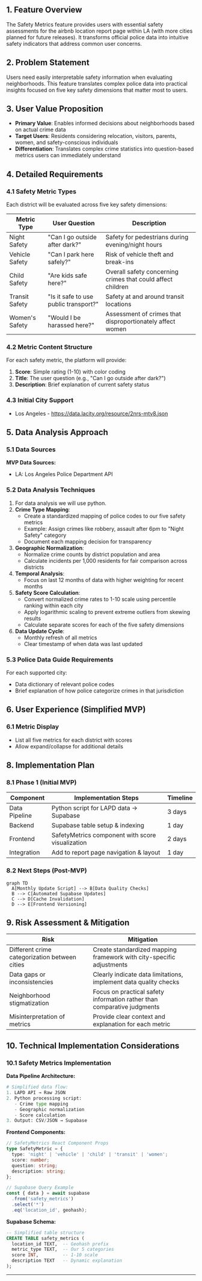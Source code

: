 ## 1. Feature Overview

The Safety Metrics feature provides users with essential safety assessments for the airbnb location report page within LA (with more cities planned for future releases). It transforms official police data into intuitive safety indicators that address common user concerns.

## 2. Problem Statement

Users need easily interpretable safety information when evaluating neighborhoods. This feature translates complex police data into practical insights focused on five key safety dimensions that matter most to users.

## 3. User Value Proposition

- **Primary Value**: Enables informed decisions about neighborhoods based on actual crime data
- **Target Users**: Residents considering relocation, visitors, parents, women, and safety-conscious individuals
- **Differentiation**: Translates complex crime statistics into question-based metrics users can immediately understand

## 4. Detailed Requirements

### 4.1 Safety Metric Types

Each district will be evaluated across five key safety dimensions:

| Metric Type | User Question | Description |
| --- | --- | --- |
| Night Safety | "Can I go outside after dark?" | Safety for pedestrians during evening/night hours |
| Vehicle Safety | "Can I park here safely?" | Risk of vehicle theft and break-ins |
| Child Safety | "Are kids safe here?" | Overall safety concerning crimes that could affect children |
| Transit Safety | "Is it safe to use public transport?" | Safety at and around transit locations |
| Women's Safety | "Would I be harassed here?" | Assessment of crimes that disproportionately affect women |

### 4.2 Metric Content Structure

For each safety metric, the platform will provide:

1. **Score**: Simple rating (1-10) with color coding
2. **Title**: The user question (e.g., "Can I go outside after dark?")
3. **Description**: Brief explanation of current safety status

### 4.3 Initial City Support

- Los Angeles - https://data.lacity.org/resource/2nrs-mtv8.json
   
## 5. Data Analysis Approach

### 5.1 Data Sources

**MVP Data Sources:**

- LA: Los Angeles Police Department API

### 5.2 Data Analysis Techniques

1. For data analysis we will use python. 
2. **Crime Type Mapping**:
    - Create a standardized mapping of police codes to our five safety metrics
    - Example: Assign crimes like robbery, assault after 6pm to "Night Safety" category
    - Document each mapping decision for transparency
3. **Geographic Normalization**:
    - Normalize crime counts by district population and area
    - Calculate incidents per 1,000 residents for fair comparison across districts
4. **Temporal Analysis**:
    - Focus on last 12 months of data with higher weighting for recent months
5. **Safety Score Calculation**:
    - Convert normalized crime rates to 1-10 scale using percentile ranking within each city
    - Apply logarithmic scaling to prevent extreme outliers from skewing results
    - Calculate separate scores for each of the five safety dimensions
6. **Data Update Cycle**:
    - Monthly refresh of all metrics
    - Clear timestamp of when data was last updated

### 5.3 Police Data Guide Requirements

For each supported city:

- Data dictionary of relevant police codes
- Brief explanation of how police categorize crimes in that jurisdiction

## 6. User Experience (Simplified MVP)

### 6.1 Metric Display

- List all five metrics for each district with scores
- Allow expand/collapse for additional details

## 8. Implementation Plan

### 8.1 Phase 1 (Initial MVP)

| Component       | Implementation Steps                              | Timeline |
|-----------------|---------------------------------------------------|----------|
| Data Pipeline   | Python script for LAPD data → Supabase            | 3 days   |
| Backend         | Supabase table setup & indexing                   | 1 day    |
| Frontend        | SafetyMetrics component with score visualization  | 2 days   |
| Integration     | Add to report page navigation & layout            | 1 day    |

### 8.2 Next Steps (Post-MVP)

```mermaid
graph TD
  A[Monthly Update Script] --> B[Data Quality Checks]
  B --> C[Automated Supabase Updates]
  C --> D[Cache Invalidation]
  D --> E[Frontend Versioning]
```

## 9. Risk Assessment & Mitigation

| Risk | Mitigation |
| --- | --- |
| Different crime categorization between cities | Create standardized mapping framework with city-specific adjustments |
| Data gaps or inconsistencies | Clearly indicate data limitations, implement data quality checks |
| Neighborhood stigmatization | Focus on practical safety information rather than comparative judgments |
| Misinterpretation of metrics | Provide clear context and explanation for each metric |

## 10. Technical Implementation Considerations

### 10.1 Safety Metrics Implementation

**Data Pipeline Architecture:**
```python
# Simplified data flow:
1. LAPD API → Raw JSON
2. Python processing script:
   - Crime type mapping
   - Geographic normalization
   - Score calculation
3. Output: CSV/JSON → Supabase
```

**Frontend Components:**
```typescript
// SafetyMetrics React Component Props
type SafetyMetric = {
  type: 'night' | 'vehicle' | 'child' | 'transit' | 'women';
  score: number;
  question: string;
  description: string;
};

// Supabase Query Example
const { data } = await supabase
  .from('safety_metrics')
  .select('*')
  .eq('location_id', geohash);
```

**Supabase Schema:**
```sql
-- Simplified table structure
CREATE TABLE safety_metrics (
  location_id TEXT,  -- Geohash prefix
  metric_type TEXT,  -- Our 5 categories
  score INT,         -- 1-10 scale
  description TEXT   -- Dynamic explanation
);
```

---